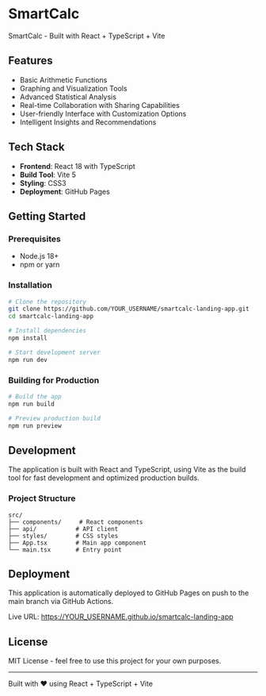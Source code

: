 # SmartCalc

SmartCalc - Built with React + TypeScript + Vite

## Features

- Basic Arithmetic Functions
- Graphing and Visualization Tools
- Advanced Statistical Analysis
- Real-time Collaboration with Sharing Capabilities
- User-friendly Interface with Customization Options
- Intelligent Insights and Recommendations

## Tech Stack

- **Frontend**: React 18 with TypeScript
- **Build Tool**: Vite 5
- **Styling**: CSS3
- **Deployment**: GitHub Pages

## Getting Started

### Prerequisites

- Node.js 18+ 
- npm or yarn

### Installation

```bash
# Clone the repository
git clone https://github.com/YOUR_USERNAME/smartcalc-landing-app.git
cd smartcalc-landing-app

# Install dependencies
npm install

# Start development server
npm run dev
```

### Building for Production

```bash
# Build the app
npm run build

# Preview production build
npm run preview
```

## Development

The application is built with React and TypeScript, using Vite as the build tool for fast development and optimized production builds.

### Project Structure

```
src/
├── components/     # React components
├── api/           # API client
├── styles/        # CSS styles
├── App.tsx        # Main app component
└── main.tsx       # Entry point
```

## Deployment

This application is automatically deployed to GitHub Pages on push to the main branch via GitHub Actions.

Live URL: https://YOUR_USERNAME.github.io/smartcalc-landing-app

## License

MIT License - feel free to use this project for your own purposes.

---

Built with ❤️ using React + TypeScript + Vite